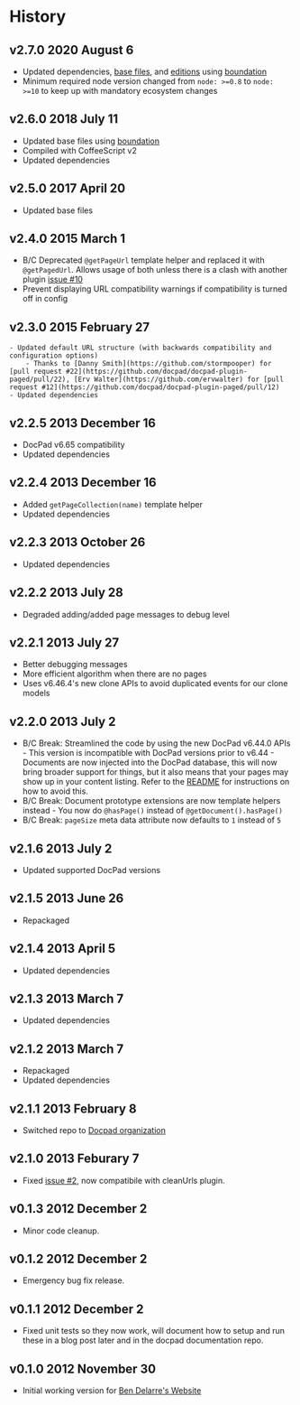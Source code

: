 # History

## v2.7.0 2020 August 6

-   Updated dependencies, [base files](https://github.com/bevry/base), and [editions](https://editions.bevry.me) using [boundation](https://github.com/bevry/boundation)
-   Minimum required node version changed from `node: >=0.8` to `node: >=10` to keep up with mandatory ecosystem changes

## v2.6.0 2018 July 11

-   Updated base files using [boundation](https://github.com/bevry/boundation)
-   Compiled with CoffeeScript v2
-   Updated dependencies

## v2.5.0 2017 April 20

-   Updated base files

## v2.4.0 2015 March 1

-   B/C Deprecated `@getPageUrl` template helper and replaced it with `@getPagedUrl`. Allows usage of both unless there is a clash with another plugin [issue #10](https://github.com/docpad/docpad-plugi-paged/issues/10)
-   Prevent displaying URL compatibility warnings if compatibility is turned off in config

## v2.3.0 2015 February 27

    - Updated default URL structure (with backwards compatibility and configuration options)
        - Thanks to [Danny Smith](https://github.com/stormpooper) for [pull request #22](https://github.com/docpad/docpad-plugin-paged/pull/22), [Erv Walter](https://github.com/ervwalter) for [pull request #12](https://github.com/docpad/docpad-plugin-paged/pull/12)
    - Updated dependencies

## v2.2.5 2013 December 16

-   DocPad v6.65 compatibility
-   Updated dependencies

## v2.2.4 2013 December 16

-   Added `getPageCollection(name)` template helper
-   Updated dependencies

## v2.2.3 2013 October 26

-   Updated dependencies

## v2.2.2 2013 July 28

-   Degraded adding/added page messages to debug level

## v2.2.1 2013 July 27

-   Better debugging messages
-   More efficient algorithm when there are no pages
-   Uses v6.46.4's new clone APIs to avoid duplicated events for our clone models

## v2.2.0 2013 July 2

-   B/C Break: Streamlined the code by using the new DocPad v6.44.0 APIs - This version is incompatible with DocPad versions prior to v6.44 - Documents are now injected into the DocPad database, this will now bring broader support for things, but it also means that your pages may show up in your content listing. Refer to the [README](https://github.com/docpad/docpad-plugin-paged) for instructions on how to avoid this.
-   B/C Break: Document prototype extensions are now template helpers instead - You now do `@hasPage()` instead of `@getDocument().hasPage()`
-   B/C Break: `pageSize` meta data attribute now defaults to `1` instead of `5`

## v2.1.6 2013 July 2

-   Updated supported DocPad versions

## v2.1.5 2013 June 26

-   Repackaged

## v2.1.4 2013 April 5

-   Updated dependencies

## v2.1.3 2013 March 7

-   Updated dependencies

## v2.1.2 2013 March 7

-   Repackaged
-   Updated dependencies

## v2.1.1 2013 February 8

-   Switched repo to [Docpad organization](https://github.com/docpad/docpad-plugin-paged)

## v2.1.0 2013 Feburary 7

-   Fixed [issue #2](https://github.com/docpad/docpad-plugin-paged/issues/1), now compatibile with cleanUrls plugin.

## v0.1.3 2012 December 2

-   Minor code cleanup.

## v0.1.2 2012 December 2

-   Emergency bug fix release.

## v0.1.1 2012 December 2

-   Fixed unit tests so they now work, will document how to setup and run these in a blog post later and in the docpad documentation repo.

## v0.1.0 2012 November 30

-   Initial working version for [Ben Delarre's Website](https://github.com/benjamind/delarre.net.docpad)
